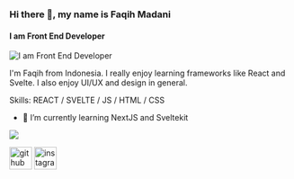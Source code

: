 ### Hi there 👋, my name is Faqih Madani
#### I am Front End Developer
![I am Front End Developer](https://i.ibb.co/M6mr6Dt/Twitter-header-1.jpg)

I'm Faqih from Indonesia. I really enjoy learning frameworks like React and Svelte. I also enjoy UI/UX and design in general.

Skills: REACT / SVELTE / JS / HTML / CSS

- 🌱 I’m currently learning NextJS and Sveltekit 

![](https://komarev.com/ghpvc/?faqihmadani)

[<img src='https://cdn.jsdelivr.net/npm/simple-icons@3.0.1/icons/github.svg' alt='github' height='40'>](https://github.com/faqihmadani)  [<img src='https://cdn.jsdelivr.net/npm/simple-icons@3.0.1/icons/instagram.svg' alt='instagram' height='40'>](https://www.instagram.com/madanifaqih/)  




